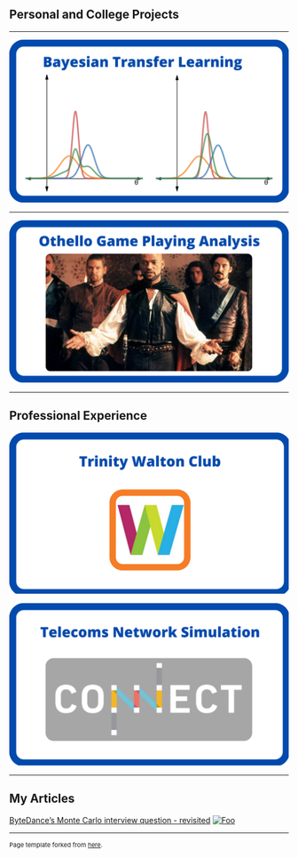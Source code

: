 ## Personal and College Projects

---

[![BTL](images/btl.png?raw=true)](/btl)

---

[![Othello](images/Othello.png?raw=true)](/othello)

---

## Professional Experience

[![TWC](images/twc.png?raw=true)](/walton)

[![CONNECT](images/connect.png?raw=true)](/walton)

---

## My Articles

[ByteDance’s Monte Carlo interview question - revisited](https://medium.com/@barberal/bytedance-monte-carlo-interview-question-revisited-882ea89eca0)
<a href="https://medium.com/@barberal/bytedance-monte-carlo-interview-question-revisited-882ea89eca0" rel="medium article ByteDance">![Foo](https://miro.medium.com/max/1280/0*rFu2uPAlSYKoijan.jpeg)</a>

---
<p style="font-size:11px">Page template forked from <a href="https://github.com/evanca/quick-portfolio">here</a>.</p>
<!-- Remove above link if you don't want to attibute -->
